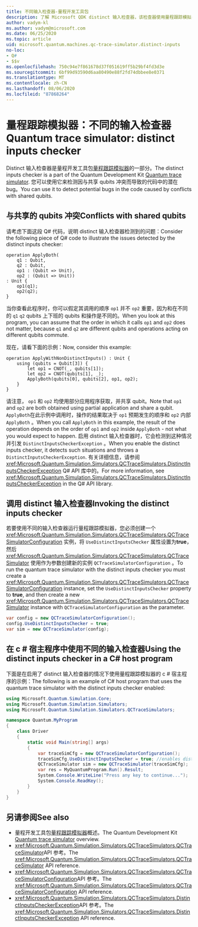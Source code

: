 ```yaml
---
title: 不同输入检查器-量程开发工具包
description: 了解 Microsoft QDK distinct 输入检查器，该检查器使用量程跟踪模拟器检查 Q# 代码是否存在与共享 qubits 的潜在冲突。
author: vadym-kl
ms.author: vadym@microsoft.com
ms.date: 06/25/2020
ms.topic: article
uid: microsoft.quantum.machines.qc-trace-simulator.distinct-inputs
no-loc:
- Q#
- $$v
ms.openlocfilehash: 750c94e7f861678d37f051619ff5b29bf4fd3d3e
ms.sourcegitcommit: 6bf99d93590d6aa80490e88f2fd74dbbee8e0371
ms.translationtype: MT
ms.contentlocale: zh-CN
ms.lasthandoff: 08/06/2020
ms.locfileid: "87868264"
---
```

# <a name="quantum-trace-simulator-distinct-inputs-checker"></a><span data-ttu-id="3fdf0-103">量程跟踪模拟器：不同的输入检查器</span><span class="sxs-lookup"><span data-stu-id="3fdf0-103">Quantum trace simulator: distinct inputs checker</span></span>

<span data-ttu-id="3fdf0-104">Distinct 输入检查器是量程开发工具包[量程跟踪模拟器](xref:microsoft.quantum.machines.qc-trace-simulator.intro)的一部分。</span><span class="sxs-lookup"><span data-stu-id="3fdf0-104">The distinct inputs checker is a part of the Quantum Development Kit [Quantum trace simulator](xref:microsoft.quantum.machines.qc-trace-simulator.intro).</span></span> <span data-ttu-id="3fdf0-105">您可以使用它来检测因与共享 qubits 冲突而导致的代码中的潜在 bug。</span><span class="sxs-lookup"><span data-stu-id="3fdf0-105">You can use it to detect potential bugs in the code caused by conflicts with shared qubits.</span></span> 

## <a name="conflicts-with-shared-qubits"></a><span data-ttu-id="3fdf0-106">与共享的 qubits 冲突</span><span class="sxs-lookup"><span data-stu-id="3fdf0-106">Conflicts with shared qubits</span></span>

<span data-ttu-id="3fdf0-107">请考虑下面这段 Q# 代码，说明 distinct 输入检查器检测到的问题：</span><span class="sxs-lookup"><span data-stu-id="3fdf0-107">Consider the following piece of Q# code to illustrate the issues detected by the distinct inputs checker:</span></span>

```qsharp
operation ApplyBoth(
    q1 : Qubit,
    q2 : Qubit,
    op1 : (Qubit => Unit),
    op2 : (Qubit => Unit))
: Unit {
    op1(q1);
    op2(q2);
}
```

<span data-ttu-id="3fdf0-108">当你查看此程序时，你可以假定其调用的顺序 `op1` 并不 `op2` 重要，因为和在不同的 `q1` `q2` qubits 上下班的 qubits 和操作是不同的。</span><span class="sxs-lookup"><span data-stu-id="3fdf0-108">When you look at this program, you can assume that the order in which it calls `op1` and `op2` does not matter, because `q1` and `q2` are different qubits and operations acting on different qubits commute.</span></span> 

<span data-ttu-id="3fdf0-109">现在，请看下面的示例：</span><span class="sxs-lookup"><span data-stu-id="3fdf0-109">Now, consider this example:</span></span>

```qsharp
operation ApplyWithNonDistinctInputs() : Unit {
    using (qubits = Qubit[3]) {
        let op1 = CNOT(_, qubits[1]);
        let op2 = CNOT(qubits[1], _);
        ApplyBoth(qubits[0], qubits[2], op1, op2);
    }
}
```

<span data-ttu-id="3fdf0-110">请注意， `op1` 和 `op2` 均使用部分应用程序获取，并共享 qubit。</span><span class="sxs-lookup"><span data-stu-id="3fdf0-110">Note that `op1` and `op2` are both obtained using partial application and share a qubit.</span></span> <span data-ttu-id="3fdf0-111">`ApplyBoth`在此示例中调用时，操作的结果取决于 `op1` 预期发生的顺序和 `op2` 内部 `ApplyBoth` 。</span><span class="sxs-lookup"><span data-stu-id="3fdf0-111">When you call `ApplyBoth` in this example, the result of the operation depends on the order of `op1` and `op2` inside `ApplyBoth` - not what you would expect to happen.</span></span> <span data-ttu-id="3fdf0-112">启用 distinct 输入检查器时，它会检测到这种情况并引发 `DistinctInputsCheckerException` 。</span><span class="sxs-lookup"><span data-stu-id="3fdf0-112">When you enable the distinct inputs checker, it detects such situations and throws a `DistinctInputsCheckerException`.</span></span> <span data-ttu-id="3fdf0-113">有关详细信息，请参阅 <xref:Microsoft.Quantum.Simulation.Simulators.QCTraceSimulators.DistinctInputsCheckerException> Q# API 库中的。</span><span class="sxs-lookup"><span data-stu-id="3fdf0-113">For more information, see <xref:Microsoft.Quantum.Simulation.Simulators.QCTraceSimulators.DistinctInputsCheckerException> in the Q# API library.</span></span>

## <a name="invoking-the-distinct-inputs-checker"></a><span data-ttu-id="3fdf0-114">调用 distinct 输入检查器</span><span class="sxs-lookup"><span data-stu-id="3fdf0-114">Invoking the distinct inputs checker</span></span>

<span data-ttu-id="3fdf0-115">若要使用不同的输入检查器运行量程跟踪模拟器，您必须创建一个 <xref:Microsoft.Quantum.Simulation.Simulators.QCTraceSimulators.QCTraceSimulatorConfiguration> 实例，将 `UseDistinctInputsChecker` 属性设置为**true**，然后 <xref:Microsoft.Quantum.Simulation.Simulators.QCTraceSimulators.QCTraceSimulator> 使用作为参数创建新的实例 `QCTraceSimulatorConfiguration` 。</span><span class="sxs-lookup"><span data-stu-id="3fdf0-115">To run the quantum trace simulator with the distinct inputs checker you must create a <xref:Microsoft.Quantum.Simulation.Simulators.QCTraceSimulators.QCTraceSimulatorConfiguration> instance, set the `UseDistinctInputsChecker` property to **true**, and then create a new <xref:Microsoft.Quantum.Simulation.Simulators.QCTraceSimulators.QCTraceSimulator> instance with `QCTraceSimulatorConfiguration` as the parameter.</span></span> 

```csharp
var config = new QCTraceSimulatorConfiguration();
config.UseDistinctInputsChecker = true;
var sim = new QCTraceSimulator(config);
```

## <a name="using-the-distinct-inputs-checker-in-a-c-host-program"></a><span data-ttu-id="3fdf0-116">在 c # 宿主程序中使用不同的输入检查器</span><span class="sxs-lookup"><span data-stu-id="3fdf0-116">Using the distinct inputs checker in a C# host program</span></span>

<span data-ttu-id="3fdf0-117">下面是在启用了 distinct 输入检查器的情况下使用量程跟踪模拟器的 c # 宿主程序的示例：</span><span class="sxs-lookup"><span data-stu-id="3fdf0-117">The following is an example of C# host program that uses the quantum trace simulator with the distinct inputs checker enabled:</span></span>

```csharp
using Microsoft.Quantum.Simulation.Core;
using Microsoft.Quantum.Simulation.Simulators;
using Microsoft.Quantum.Simulation.Simulators.QCTraceSimulators;

namespace Quantum.MyProgram
{
    class Driver
    {
        static void Main(string[] args)
        {
            var traceSimCfg = new QCTraceSimulatorConfiguration();
            traceSimCfg.UseDistinctInputsChecker = true; //enables distinct inputs checker
            QCTraceSimulator sim = new QCTraceSimulator(traceSimCfg);
            var res = MyQuantumProgram.Run().Result;
            System.Console.WriteLine("Press any key to continue...");
            System.Console.ReadKey();
        }
    }
}
```

## <a name="see-also"></a><span data-ttu-id="3fdf0-118">另请参阅</span><span class="sxs-lookup"><span data-stu-id="3fdf0-118">See also</span></span>

- <span data-ttu-id="3fdf0-119">量程开发工具包[量程跟踪模拟器](xref:microsoft.quantum.machines.qc-trace-simulator.intro)概述。</span><span class="sxs-lookup"><span data-stu-id="3fdf0-119">The Quantum Development Kit [Quantum trace simulator](xref:microsoft.quantum.machines.qc-trace-simulator.intro) overview.</span></span>
- <span data-ttu-id="3fdf0-120"><xref:Microsoft.Quantum.Simulation.Simulators.QCTraceSimulators.QCTraceSimulator>API 参考。</span><span class="sxs-lookup"><span data-stu-id="3fdf0-120">The <xref:Microsoft.Quantum.Simulation.Simulators.QCTraceSimulators.QCTraceSimulator> API reference.</span></span>
- <span data-ttu-id="3fdf0-121"><xref:Microsoft.Quantum.Simulation.Simulators.QCTraceSimulators.QCTraceSimulatorConfiguration>API 参考。</span><span class="sxs-lookup"><span data-stu-id="3fdf0-121">The <xref:Microsoft.Quantum.Simulation.Simulators.QCTraceSimulators.QCTraceSimulatorConfiguration> API reference.</span></span>
- <span data-ttu-id="3fdf0-122"><xref:Microsoft.Quantum.Simulation.Simulators.QCTraceSimulators.DistinctInputsCheckerException>API 参考。</span><span class="sxs-lookup"><span data-stu-id="3fdf0-122">The <xref:Microsoft.Quantum.Simulation.Simulators.QCTraceSimulators.DistinctInputsCheckerException> API reference.</span></span>
